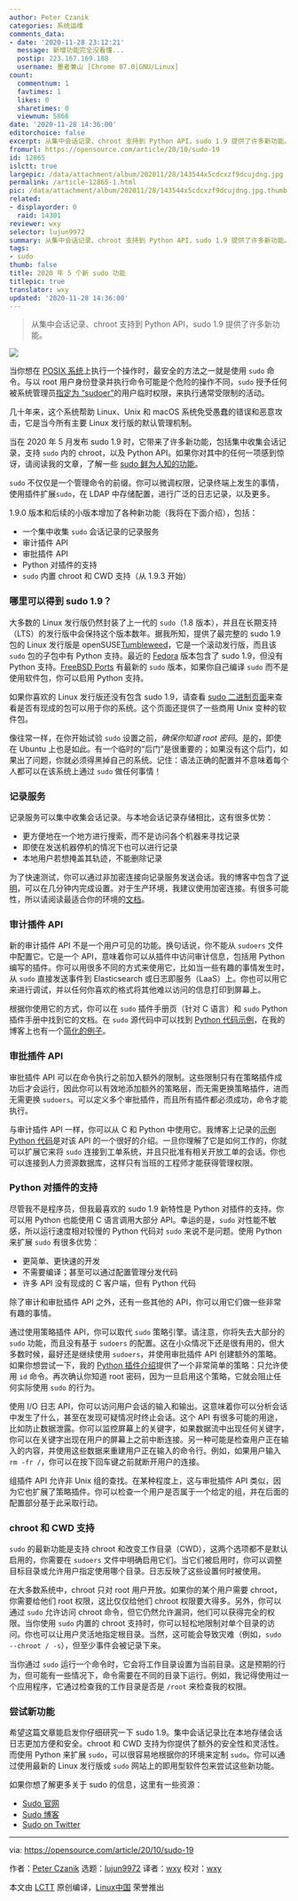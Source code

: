 ```yaml
---
author: Peter Czanik
categories: 系统运维
comments_data:
- date: '2020-11-28 23:12:21'
  message: 新增功能完全没看懂...
  postip: 223.167.169.188
  username: 墨者兼山 [Chrome 87.0|GNU/Linux]
count:
  commentnum: 1
  favtimes: 1
  likes: 0
  sharetimes: 0
  viewnum: 5866
date: '2020-11-28 14:36:00'
editorchoice: false
excerpt: 从集中会话记录、chroot 支持到 Python API，sudo 1.9 提供了许多新功能。
fromurl: https://opensource.com/article/20/10/sudo-19
id: 12865
islctt: true
largepic: /data/attachment/album/202011/28/143544x5cdcxzf9dcujdng.jpg
permalink: /article-12865-1.html
pic: /data/attachment/album/202011/28/143544x5cdcxzf9dcujdng.jpg.thumb.jpg
related:
- displayorder: 0
  raid: 14301
reviewer: wxy
selector: lujun9972
summary: 从集中会话记录、chroot 支持到 Python API，sudo 1.9 提供了许多新功能。
tags:
- sudo
thumb: false
title: 2020 年 5 个新 sudo 功能
titlepic: true
translator: wxy
updated: '2020-11-28 14:36:00'
---
```



> 
> 从集中会话记录、chroot 支持到 Python API，sudo 1.9 提供了许多新功能。
> 
> 
> 


![](/data/attachment/album/202011/28/143544x5cdcxzf9dcujdng.jpg)


当你想在 [POSIX 系统](https://opensource.com/article/19/7/what-posix-richard-stallman-explains)上执行一个操作时，最安全的方法之一就是使用 `sudo` 命令。与以 root 用户身份登录并执行命令可能是个危险的操作不同，`sudo` 授予任何被系统管理员[指定为 “sudoer”](https://opensource.com/article/17/12/using-sudo-delegate)的用户临时权限，来执行通常受限制的活动。


几十年来，这个系统帮助 Linux、Unix 和 macOS 系统免受愚蠢的错误和恶意攻击，它是当今所有主要 Linux 发行版的默认管理机制。


当在 2020 年 5 月发布 sudo 1.9 时，它带来了许多新功能，包括集中收集会话记录，支持 `sudo` 内的 chroot，以及 Python API。如果你对其中的任何一项感到惊讶，请阅读我的文章，了解一些 [sudo 鲜为人知的功能](https://opensource.com/article/19/10/know-about-sudo)。


`sudo` 不仅仅是一个管理命令的前缀。你可以微调权限，记录终端上发生的事情，使用插件扩展`sudo`，在 LDAP 中存储配置，进行广泛的日志记录，以及更多。


1.9.0 版本和后续的小版本增加了各种新功能（我将在下面介绍），包括：


* 一个集中收集 `sudo` 会话记录的记录服务
* 审计插件 API
* 审批插件 API
* Python 对插件的支持
* `sudo` 内置 chroot 和 CWD 支持（从 1.9.3 开始）


### 哪里可以得到 sudo 1.9？


大多数的 Linux 发行版仍然封装了上一代的 `sudo`（1.8 版本），并且在长期支持（LTS）的发行版中会保持这个版本数年。据我所知，提供了最完整的 sudo 1.9 包的 Linux 发行版是 openSUSE[Tumbleweed](https://software.opensuse.org/distributions/tumbleweed)，它是一个滚动发行版，而且该 `sudo` 包的子包中有 Python 支持。最近的 [Fedora](https://getfedora.org/) 版本包含了 sudo 1.9，但没有 Python 支持。[FreeBSD Ports](https://www.freebsd.org/ports/) 有最新的 `sudo` 版本，如果你自己编译 `sudo` 而不是使用软件包，你可以启用 Python 支持。


如果你喜欢的 Linux 发行版还没有包含 sudo 1.9，请查看 [sudo 二进制页面](https://www.sudo.ws/download.html#binary)来查看是否有现成的包可以用于你的系统。这个页面还提供了一些商用 Unix 变种的软件包。


像往常一样，在你开始试验 `sudo` 设置之前，*确保你知道 root 密码*。是的，即使在 Ubuntu 上也是如此。有一个临时的“后门”是很重要的；如果没有这个后门，如果出了问题，你就必须得黑掉自己的系统。记住：语法正确的配置并不意味着每个人都可以在该系统上通过 `sudo` 做任何事情！


### 记录服务


记录服务可以集中收集会话记录。与本地会话记录存储相比，这有很多优势：


* 更方便地在一个地方进行搜索，而不是访问各个机器来寻找记录
* 即使在发送机器停机的情况下也可以进行记录
* 本地用户若想掩盖其轨迹，不能删除记录


为了快速测试，你可以通过非加密连接向记录服务发送会话。我的博客中包含了[说明](https://blog.sudo.ws/posts/2020/03/whats-new-in-sudo-1.9-recording-service/)，可以在几分钟内完成设置。对于生产环境，我建议使用加密连接。有很多可能性，所以请阅读最适合你的环境的[文档](https://www.sudo.ws/man/sudo_logsrvd.man.html#EXAMPLES)。


### 审计插件 API


新的审计插件 API 不是一个用户可见的功能。换句话说，你不能从 `sudoers` 文件中配置它。它是一个 API，意味着你可以从插件中访问审计信息，包括用 Python 编写的插件。你可以用很多不同的方式来使用它，比如当一些有趣的事情发生时，从 `sudo` 直接发送事件到 Elasticsearch 或日志即服务（LaaS）上。你也可以用它来进行调试，并以任何你喜欢的格式将其他难以访问的信息打印到屏幕上。


根据你使用它的方式，你可以在 `sudo` 插件手册页（针对 C 语言）和 `sudo` Python 插件手册中找到它的文档。在 `sudo` 源代码中可以找到 [Python 代码示例](https://github.com/sudo-project/sudo/blob/master/plugins/python/example_audit_plugin.py)，在我的博客上也有一个[简化的例子](https://blog.sudo.ws/posts/2020/06/sudo-1.9-using-the-new-audit-api-from-python/)。


### 审批插件 API


审批插件 API 可以在命令执行之前加入额外的限制。这些限制只有在策略插件成功后才会运行，因此你可以有效地添加额外的策略层，而无需更换策略插件，进而无需更换 `sudoers`。可以定义多个审批插件，而且所有插件都必须成功，命令才能执行。


与审计插件 API 一样，你可以从 C 和 Python 中使用它。我博客上记录的[示例 Python 代码](https://blog.sudo.ws/posts/2020/08/sudo-1.9-using-the-new-approval-api-from-python/)是对该 API 的一个很好的介绍。一旦你理解了它是如何工作的，你就可以扩展它来将 `sudo` 连接到工单系统，并且只批准有相关开放工单的会话。你也可以连接到人力资源数据库，这样只有当班的工程师才能获得管理权限。


### Python 对插件的支持


尽管我不是程序员，但我最喜欢的 sudo 1.9 新特性是 Python 对插件的支持。你可以用 Python 也能使用 C 语言调用大部分 API。幸运的是，`sudo` 对性能不敏感，所以运行速度相对较慢的 Python 代码对 `sudo` 来说不是问题。使用 Python 来扩展 `sudo` 有很多优势：


* 更简单、更快速的开发
* 不需要编译；甚至可以通过配置管理分发代码
* 许多 API 没有现成的 C 客户端，但有 Python 代码


除了审计和审批插件 API 之外，还有一些其他的 API，你可以用它们做一些非常有趣的事情。


通过使用策略插件 API，你可以取代 `sudo` 策略引擎。请注意，你将失去大部分的 `sudo` 功能，而且没有基于 `sudoers` 的配置。这在小众情况下还是很有用的，但大多数时候，最好还是继续使用 `sudoers`，并使用审批插件 API 创建额外的策略。如果你想尝试一下，我的 [Python 插件介绍](https://blog.sudo.ws/posts/2020/01/whats-new-in-sudo-1.9-python/)提供了一个非常简单的策略：只允许使用 `id` 命令。再次确认你知道 root 密码，因为一旦启用这个策略，它就会阻止任何实际使用 `sudo` 的行为。


使用 I/O 日志 API，你可以访问用户会话的输入和输出。这意味着你可以分析会话中发生了什么，甚至在发现可疑情况时终止会话。这个 API 有很多可能的用途，比如防止数据泄露。你可以监控屏幕上的关键字，如果数据流中出现任何关键字，你可以在关键字出现在用户的屏幕上之前中断连接。另一种可能是检查用户正在输入的内容，并使用这些数据来重建用户正在输入的命令行。例如，如果用户输入 `rm -fr /`，你可以在按下回车键之前就断开用户的连接。


组插件 API 允许非 Unix 组的查找。在某种程度上，这与审批插件 API 类似，因为它也扩展了策略插件。你可以检查一个用户是否属于一个给定的组，并在后面的配置部分基于此采取行动。


### chroot 和 CWD 支持


`sudo` 的最新功能是支持 chroot 和改变工作目录（CWD），这两个选项都不是默认启用的，你需要在 `sudoers` 文件中明确启用它们。当它们被启用时，你可以调整目标目录或允许用户指定使用哪个目录。日志反映了这些设置何时被使用。


在大多数系统中，chroot 只对 root 用户开放。如果你的某个用户需要 chroot，你需要给他们 root 权限，这比仅仅给他们 chroot 权限要大得多。另外，你可以通过 `sudo` 允许访问 chroot 命令，但它仍然允许漏洞，他们可以获得完全的权限。当你使用 `sudo` 内置的 chroot 支持时，你可以轻松地限制对单个目录的访问。你也可以让用户灵活地指定根目录。当然，这可能会导致灾难（例如，`sudo --chroot / -s`），但至少事件会被记录下来。


当你通过 `sudo` 运行一个命令时，它会将工作目录设置为当前目录。这是预期的行为，但可能有一些情况下，命令需要在不同的目录下运行。例如，我记得使用过一个应用程序，它通过检查我的工作目录是否是 `/root` 来检查我的权限。


### 尝试新功能


希望这篇文章能启发你仔细研究一下 sudo 1.9。集中会话记录比在本地存储会话日志更加方便和安全。chroot 和 CWD 支持为你提供了额外的安全性和灵活性。而使用 Python 来扩展 `sudo`，可以很容易地根据你的环境来定制 `sudo`。你可以通过使用最新的 Linux 发行版或 `sudo` 网站上的即用型软件包来尝试这些新功能。


如果你想了解更多关于 sudo 的信息，这里有一些资源：


* [Sudo 官网](https://www.sudo.ws/)
* [Sudo 博客](https://blog.sudo.ws/)
* [Sudo on Twitter](https://twitter.com/sudoproject)




---


via: <https://opensource.com/article/20/10/sudo-19>


作者：[Peter Czanik](https://opensource.com/users/czanik) 选题：[lujun9972](https://github.com/lujun9972) 译者：[wxy](https://github.com/wxy) 校对：[wxy](https://github.com/wxy)


本文由 [LCTT](https://github.com/LCTT/TranslateProject) 原创编译，[Linux中国](https://linux.cn/) 荣誉推出